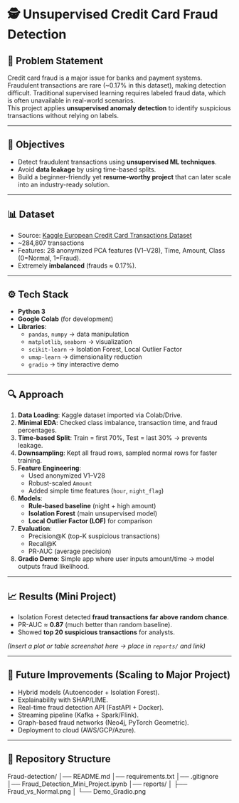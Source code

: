 # 🕵️ Unsupervised Credit Card Fraud Detection

## 📌 Problem Statement
Credit card fraud is a major issue for banks and payment systems. Fraudulent transactions are rare (~0.17% in this dataset), making detection difficult. Traditional supervised learning requires labeled fraud data, which is often unavailable in real-world scenarios.  
This project applies **unsupervised anomaly detection** to identify suspicious transactions without relying on labels.

---

## 🎯 Objectives
- Detect fraudulent transactions using **unsupervised ML techniques**.  
- Avoid **data leakage** by using time-based splits.  
- Build a beginner-friendly yet **resume-worthy project** that can later scale into an industry-ready solution.  

---

## 📊 Dataset
- Source: [Kaggle European Credit Card Transactions Dataset](https://www.kaggle.com/datasets/mlg-ulb/creditcardfraud)  
- ~284,807 transactions  
- Features: 28 anonymized PCA features (V1–V28), Time, Amount, Class (0=Normal, 1=Fraud).  
- Extremely **imbalanced** (frauds ≈ 0.17%).

---

## ⚙️ Tech Stack
- **Python 3**
- **Google Colab** (for development)
- **Libraries**:  
  - `pandas`, `numpy` → data manipulation  
  - `matplotlib`, `seaborn` → visualization  
  - `scikit-learn` → Isolation Forest, Local Outlier Factor  
  - `umap-learn`  → dimensionality reduction  
  - `gradio`  → tiny interactive demo

---

## 🔍 Approach
1. **Data Loading**: Kaggle dataset imported via Colab/Drive.  
2. **Minimal EDA**: Checked class imbalance, transaction time, and fraud percentages.  
3. **Time-based Split**: Train = first 70%, Test = last 30% → prevents leakage.  
4. **Downsampling**: Kept all fraud rows, sampled normal rows for faster training.  
5. **Feature Engineering**:  
   - Used anonymized V1–V28  
   - Robust-scaled `Amount`  
   - Added simple time features (`hour`, `night_flag`)  
6. **Models**:  
   - **Rule-based baseline** (night + high amount)  
   - **Isolation Forest** (main unsupervised model)  
   - **Local Outlier Factor (LOF)** for comparison  
7. **Evaluation**:  
   - Precision@K (top-K suspicious transactions)  
   - Recall@K  
   - PR-AUC (average precision)  
8. **Gradio Demo**: Simple app where user inputs amount/time → model outputs fraud likelihood.  

---

## 📈 Results (Mini Project)
- Isolation Forest detected **fraud transactions far above random chance**.  
- PR-AUC ≈ **0.87** (much better than random baseline).  
- Showed **top 20 suspicious transactions** for analysts.  

*(Insert a plot or table screenshot here → place in `reports/` and link)*

---

## 🚀 Future Improvements (Scaling to Major Project)
- Hybrid models (Autoencoder + Isolation Forest).  
- Explainability with SHAP/LIME.  
- Real-time fraud detection API (FastAPI + Docker).  
- Streaming pipeline (Kafka + Spark/Flink).  
- Graph-based fraud networks (Neo4j, PyTorch Geometric).  
- Deployment to cloud (AWS/GCP/Azure).  

---

## 📂 Repository Structure
Fraud-detection/
│── README.md
│── requirements.txt
│── .gitignore
│── Fraud_Detection_Mini_Project.ipynb
│── reports/
│   ├── Fraud_vs_Normal.png 
│   └── Demo_Gradio.png  
